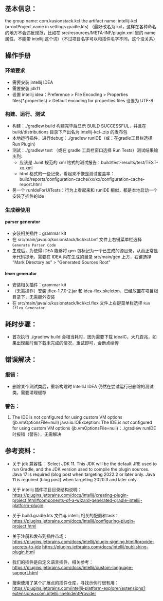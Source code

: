## 基本信息：
the group name: com.kusionstack.kcl
the artifact name: intellij-kcl (=rootProject.name in settings.gradle.kts) （最好改名为 kcl，这样在各种命名的地方不会违反规范，比如在 src/resources/META-INF/plugin.xml 里的 name 属性，不能带 intellij 这个词）（不过项目名字可以和插件名字不同，这个没关系）





## 操作手册

### 环境要求

- 需要安装 intellij IDEA
- 需要安装 jdk11
- 设置 intellij idea：Preference > File Encoding > Properties files(*.properties) > Default encoding for properties files 设置为 UTF-8

### 构建、运行、测试
- 构建：./gradlew build 构建完毕后显示 BUILD SUCCESSFUL，并且在 build/distributions 目录下产出名为 intellij-kcl-<version>.zip 的发布包
- 本地运行插件，进行debug：./gradlew runIDE（或：在gradle工具栏选择 Run Plugin）
- 测试：./gradlew test （或在 gradle 工具栏窗口选择 Run Tests）测试结果输出到:
  - 应该是 Junit 规范的 xml 格式的测试报告：build/test-results/test/TEST-xx.xml
  - html 格式的一些记录，看起来不像是测试覆盖率：build/reports/configuration-cache/xx/xx/configuration-cache-report.html
- 另一个 runIdeForUiTests：行为上看起来和 runIDE 相似，都是本地启动一个安装了插件的ide

### 生成器使用

#### parser generator
- 安装相关插件：grammar kit
- 在 src/main/java/io/kusionstack/kcl/kcl.bnf 文件上右键菜单栏选择 `Generate Parser Code`
- 生成后，为使得 IDEA 能够将 gen 包标记为一个已生成的源目录，从而正常显示代码提示，需要在 IDEA 内在生成的目录 src/main/gen 上方，右键选择 "Mark Directory as" > "Generated Sources Root"

#### lexer generator
- 安装相关插件：grammar kit
- （无需操作）安装 jflex-1.7.0-2.jar 和 idea-flex.skeleton，已经放置在项目根目录下，无需额外安装
- 在 src/main/java/io/kusionstack/kcl/kcl.flex 文件上右键菜单栏选择 `Run Jflex Generator`


## 耗时步骤：
- 首次执行 ./gradlew build 会相当耗时，因为需要下载 ideaIC，大几百兆，如果出现超时但下载未完成的情况，重试即可，会断点续传

## 错误解决：

### 报错：
- 删除某个测试类后，重新构建时 IntelliJ IDEA 仍然在尝试运行已删除的测试类。需要清理缓存

### 警告：
1. The IDE is not configured for using custom VM options (jb.vmOptionsFile=null)
   java.io.IOException: The IDE is not configured for using custom VM options (jb.vmOptionsFile=null)：./gradlew runIDE 时报错（警告），无需解决


## 参考资料：

- 关于 jdk 兼容性： Select JDK 11. This JDK will be the default JRE used to run Gradle, and the JDK version used to compile the plugin sources.
  Java 17 is required (blog post when targeting 2022.2 or later only.
  Java 11 is required (blog post) when targeting 2020.3 and later only.

- 关于 intellij 插件项目目录结构说明：
  https://plugins.jetbrains.com/docs/intellij/creating-plugin-project.html#components-of-a-wizard-generated-gradle-intellij-platform-plugin

- 关于 build.gradle.kts 文件与 intellij 相关的配置和task：https://plugins.jetbrains.com/docs/intellij/configuring-plugin-project.html

- 关于注册和发布到插件市场：https://plugins.jetbrains.com/docs/intellij/plugin-signing.html#provide-secrets-to-ide https://plugins.jetbrains.com/docs/intellij/publishing-plugin.html

- 我们的插件是自定义语言插件，相关参考：https://plugins.jetbrains.com/docs/intellij/custom-language-support.html

- 搜索使用了某个扩展点的插件仓库，寻找示例时很有用：https://plugins.jetbrains.com/intellij-platform-explorer/extensions?extensions=com.intellij.lineIndentProvider